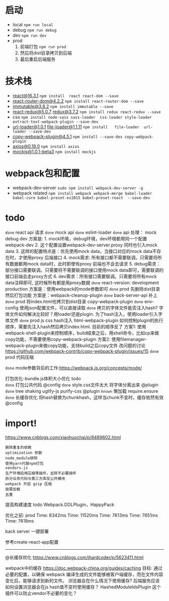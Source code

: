 # 启动
* local  `npm run local`  
* debug `npm run debug`  
* dev `npm run dev`   
* prod 
    1. 前端打包 `npm run prod`   
    2. 然后将dist目录拷贝到后端   
    3. 最后重启后端服务




# 技术栈
+ react@16.3.1  `npm install  react react-dom --save`  
+ react-router-dom@4.2.2 `npm install react-router-dom --save`  
+ immutable@3.8.2 `npm install immutable --save`  
+ react-redux@5.0.7 redux@3.7.2   `npm install redux react-redux --save`  
+ css `npm install node-sass sass-loader  css-loader style-loader extract-text-webpack-plugin --save-dev`  
+ url-loader@1.0.1 file-loader@1.1.11 `npm install   file-loader  url-loader --save-dev`  
+ copy-webpack-plugin@4.5.1 `npm install --save-dev copy-webpack-plugin`  
+ axios@0.18.0  `npm install axios`  
+ mockjs@1.0.1-beta3    `npm install mockjs`  



# webpack包和配置
+ webpack-dev-server `sudo npm install webpack-dev-server -g  `  
+ webpack related `npm install webpack webpack-merge babel-loader babel-core babel-preset-es2015 babel-preset-react  --save-dev  `  



# todo
`done` react api  请求
`done` mock  api
`done` eslint-loader
`done` api 处理： mock debug dev 
    方案是: 
    1. mock环境，debug环境，dev环境都用同一个配置webpack-dev
    2. 这个配置设置webpack-dev-server.proxy 同时也引入mock data
    3. 这样的配置特点是：优先使用mock data，当接口对应的mock data不存在时，才使用proxy 后端接口 
    4. mock需求: 所有接口都不需要联调。只需要将所有数据都用mock data时，此时即使有proxy 前端也不会去请求
    5. debug需求：部分接口需要联调。只需要将不需要联调的接口使用mock data即可，需要联调的接口前端会走proxy方式
    6. dev需求：所有接口需要联调。只需要将所有mock data注释即可, 这时候所有都是用proxy数据
`done` react-version: development production 
    方案是：使用webpack的mode参数即可
`done` prod 先删除dist目录然后打包功能    方案是：webpack-cleanup-plugin
`done` back-server-api 补上
`done` prod 将index.html也拷贝到dist目录 copy-webpack-plugin
`done` env-config 使用json配置文件，可以直接读取
`done` 拷贝的字体文件能否注入hash? 字体文件如何解决比较好？用loader还是plugin. 为了hash注入，使用loader引入字体文件
`done` prod js css hash注入  html-webpack-plugin 如何控制plugin的执行顺序，需要先注入hash然后拷贝index.html. 目前的顺序反了
    方案1: 使用webpack-shell-plugin来控制顺序，build结束之后，用shell命令，比如cp来做copy功能，不需要使用copy-webpack-plugin
    方案2: 使用filemanager-webpack-plugin来做copy功能，支持build之后copy文件
    改问题的讨论 https://github.com/webpack-contrib/copy-webpack-plugin/issues/15
`done` prod 代码压缩  

`done` mode参数背后的工作:https://webpack.js.org/concepts/mode/


打包优化-bundle.js体积大小优化 todo    
    `done` 打包公共代码     @config
    `done` style.css文件太大 将字体分离出来 @plugin 
    `done` tree shaking uglify-js purify-css @plugin 
    `known` 懒加载 require.ensure 
    `done` 长缓存优化 将hash替换为chunkhash，这样当chunk不变时，缓存依然有效 @config

# import!
https://www.cnblogs.com/xiaohuochai/p/8489602.html    


    删除重复的依赖
    optimization 参数 
    node_module排除
    使用yarn代替npm打包
    vendors.js     
    生产环境启用压缩等插件，去除不必要插件
    拆分业务代码与第三方库及公共模块
    webpack 开启 gzip 压缩
    按需加载    
    去重

提高构建速度 todo 
    Webpack.DDLPlugin，HappyPack



优化之前: prod
    Time: 8342ms 
    Time: 11520ms
    Time: 7613ms
    Time: 7651ms
    Time: 7618ms


back server 一键部署 

参考create-react-app配置


-----

@长缓存优化  https://www.cnblogs.com/ihardcoder/p/5623411.html







webpack中的缓存
https://doc.webpack-china.org/guides/caching
目标: 通过必要的配置，以确保 webpack 编译生成的文件能够被客户端缓存，而在文件内容变化后，能够请求到新的文件。
浏览器会在什么情况下使用缓存? 后端服务应该如何设置浏览器会在js hash值不变时使用缓存？
HashedModuleIdsPlugin 这个插件可以防止vendor不必要的变化？












